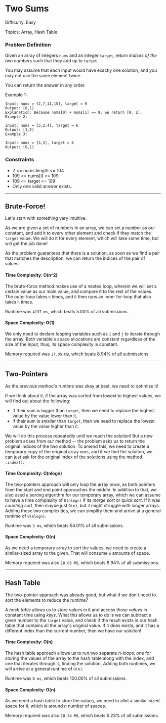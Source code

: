 # Two Sums
Difficulty: Easy

Topics: Array, Hash Table

### Problem Definition
Given an array of integers `nums` and an integer `target`, return *indices of the two numbers* such that they add up to `target`.

You may assume that each input would have exactly one solution, and you may not use the same element twice.

You can return the answer in any order.

Example 1:

```
Input: nums = [2,7,11,15], target = 9
Output: [0,1]
Explanation: Because nums[0] + nums[1] == 9, we return [0, 1].
Example 2:
```
```
Input: nums = [3,2,4], target = 6
Output: [1,2]
Example 3:
```
```
Input: nums = [3,3], target = 6
Output: [0,1]
```
### Constraints
- 2 <= nums.length <= 104
- 109 <= nums[i] <= 109
- 109 <= target <= 109
- Only one valid answer exists.

---

## Brute-Force!
Let's start with something very intuitive. 

As we are given a set of numbers in an array, we can set a number as our constant, and add it to every other element and check if they match the `target` value. We will do it for every element, which will take some time, but will get the job done!

As the problem guarantees that there is a solution, as soon as we find a pair that matches the description, we can return the indices of the pair of values.

#### Time Complexity: O(n^2)
The brute-force method makes use of a nested loop, wherein we will set a certain value as our main value, and compare it to the rest of the values. The outer loop takes `n` times, and it then runs an inner for-loop that also takes `n` times.

Runtime was `4137 ms`, which beats 5.00% of all submissions.

#### Space Complexity: O(1)
We only need to declare looping variables such as `i` and `j` to iterate through the array. Both variable's space allocations are constant regardless of the size of the input, thus, its space complexity is constant.

Memory required was `17.05 MB`, which beats 8.94% of all submissions.

--- 

## Two-Pointers
As the previous method's runtime was okay at best, we need to optimize it!

If we think about it, if the array was sorted from lowest to highest values, we will find out about the following:
- If their sum is bigger than `target`, then we need to replace the highest value by the value lower than it.
- If their sum is smaller than `target`, then we need to replace the lowest value by the value higher than it.

We will do this process repeatedly until we reach the solution! But a new problem arises from our method -- the problem asks us to return the original indices of the two solution. To amend this, we need to create a temporary copy of the original array `nums`, and if we find the solution, we can just ask for the original index of the solutions using the method `.index()`. 

#### Time Complexity: O(nlogn)
The two-pointers approach will only loop the array once, as both pointers from the start and end point approaches the middle. In addition to that, we also used a sorting algorithm for our temporary array, which we can assume to have a time complexity of `O(nlogn)` if its *merge sort* or *quick sort*. If it was *counting sort*, then maybe just `O(n)`, but it might struggle with longer arrays. Adding these two complexities, we can simplify them and arrive at a general runtime of `O(nlogn)`.

Runtime was `3 ms`, which beats 54.01% of all submissions.

#### Space Complexity: O(n)
As we need a temporary array to sort the values, we need to create a similar-sized array to the given. That will consume `n` amounts of space.

Memory required was also `18.05 MB`, which beats 8.94% of all submissions.

--- 

## Hash Table
The two-pointer approach was already good, but what if we don't need to sort the elements to reduce the runtime?

A *hash table* allows us to store values in it and access those *values* in constant time using *keys*. What this allows us to do is we can subtract a given number to the `target` value, and check if the result exists in our hash table that contains all the array's original value. If it does exists, and it has a different index than the current number, then we have our solution!

#### Time Complexity: O(n)
The hash table approach allows us to run two separate *n-loops*, one for storing the values of the array to the hash table along with the index, and one that iterates through it, finding the solution. Adding both runtimes, we will arrive at a general runtime of `O(n)`.

Runtime was `0 ms`, which beats 100.00% of all submissions.

#### Space Complexity: O(n)
As we need a hash table to store the values, we need to allot a similar-sized space for it, which is around *n* number of spaces.

Memory required was also `18.34 MB`, which beats 5.23% of all submissions.